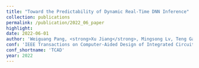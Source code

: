 ```yaml
---
title: "Toward the Predictability of Dynamic Real-Time DNN Inference"
collection: publications
permalink: /publication/2022_06_paper
highlight: 
date: 2022-06-01
author: 'Weiguang Pang, <strong>Xu Jiang</strong>, Mingsong Lv, Teng Gao, Di Liu, Wang Yi'
conf: 'IEEE Transactions on Computer-Aided Design of Integrated Circuits and Systems'
conf_shortname: 'TCAD'
year: 2022
---
```


